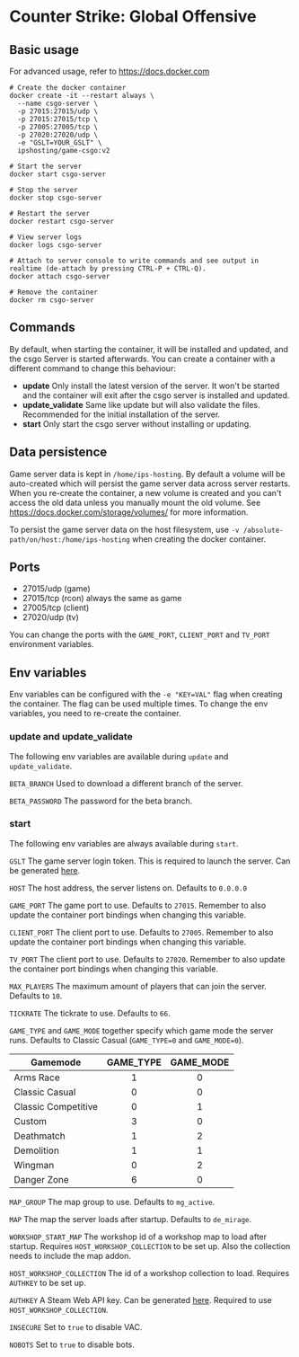 # Counter Strike: Global Offensive

## Basic usage
For advanced usage, refer to https://docs.docker.com
```shell
# Create the docker container
docker create -it --restart always \
  --name csgo-server \
  -p 27015:27015/udp \
  -p 27015:27015/tcp \
  -p 27005:27005/tcp \
  -p 27020:27020/udp \
  -e "GSLT=YOUR_GSLT" \
  ipshosting/game-csgo:v2
  
# Start the server
docker start csgo-server

# Stop the server
docker stop csgo-server

# Restart the server
docker restart csgo-server

# View server logs
docker logs csgo-server

# Attach to server console to write commands and see output in realtime (de-attach by pressing CTRL-P + CTRL-Q).
docker attach csgo-server

# Remove the container
docker rm csgo-server
```

## Commands
By default, when starting the container, it will be installed and updated, and the csgo Server is started afterwards.
You can create a container with a different command to change this behaviour:
* **update** Only install the latest version of the server. It won't be started and the container will exit after the csgo server is installed and updated.
* **update_validate** Same like update but will also validate the files. Recommended for the initial installation of the server.
* **start** Only start the csgo server without installing or updating.

## Data persistence
Game server data is kept in `/home/ips-hosting`.
By default a volume will be auto-created which will persist the game server data across server restarts.
When you re-create the container, a new volume is created and you can't access the old data unless you manually mount the old volume.
See https://docs.docker.com/storage/volumes/ for more information.

To persist the game server data on the host filesystem, use `-v /absolute-path/on/host:/home/ips-hosting` when creating the docker container.

## Ports
* 27015/udp (game)
* 27015/tcp (rcon) always the same as game
* 27005/tcp (client)
* 27020/udp (tv)

You can change the ports with the `GAME_PORT`, `CLIENT_PORT` and `TV_PORT` environment variables.

## Env variables
Env variables can be configured with the `-e "KEY=VAL"` flag when creating the container. The flag can be used multiple times.
To change the env variables, you need to re-create the container.

### update and update_validate
The following env variables are available during `update` and `update_validate`.

`BETA_BRANCH` Used to download a different branch of the server.

`BETA_PASSWORD` The password for the beta branch.


### start
The following env variables are always available during `start`.

`GSLT` The game server login token. This is required to launch the server. Can be generated [here](https://steamcommunity.com/dev/managegameservers).

`HOST` The host address, the server listens on. Defaults to `0.0.0.0`

`GAME_PORT` The game port to use. Defaults to `27015`. Remember to also update the container port bindings when changing this variable.

`CLIENT_PORT` The client port to use. Defaults to `27005`. Remember to also update the container port bindings when changing this variable.

`TV_PORT` The client port to use. Defaults to `27020`. Remember to also update the container port bindings when changing this variable.

`MAX_PLAYERS` The maximum amount of players that can join the server. Defaults to `10`.

`TICKRATE` The tickrate to use. Defaults to `66`.

`GAME_TYPE` and `GAME_MODE` together specify which game mode the server runs. Defaults to Classic Casual (`GAME_TYPE=0` and `GAME_MODE=0`).

Gamemode            | GAME_TYPE | GAME_MODE 
------------------- | :-------: | :-------:
Arms Race           | 1			| 0
Classic Casual      | 0			| 0
Classic Competitive | 0			| 1
Custom              | 3			| 0
Deathmatch          | 1			| 2
Demolition          | 1			| 1
Wingman             | 0			| 2
Danger Zone         | 6			| 0

`MAP_GROUP` The map group to use. Defaults to `mg_active`.

`MAP` The map the server loads after startup. Defaults to `de_mirage`.

`WORKSHOP_START_MAP` The workshop id of a workshop map to load after startup. Requires `HOST_WORKSHOP_COLLECTION` to be set up. Also the collection needs to include the map addon.

`HOST_WORKSHOP_COLLECTION` The id of a workshop collection to load. Requires `AUTHKEY` to be set up.

`AUTHKEY` A Steam Web API key. Can be generated [here](https://steamcommunity.com/dev/apikey). Required to use `HOST_WORKSHOP_COLLECTION`.

`INSECURE` Set to `true` to disable VAC.

`NOBOTS` Set to `true` to disable bots.
